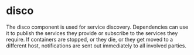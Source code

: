 # disco

The disco component is used for service discovery. Dependencies can use it to publish the services they provide or
subscribe to the services they require. If containers are stopped, or they die, or they get moved to a different host,
notifications are sent out immediately to all involved parties.


